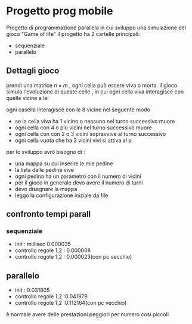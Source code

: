 # Progetto prog mobile
Progetto di programmazione parallela in cui sviluppo una simulazione del gioco "Game of life"
il progetto ha 2 cartelle principali:
- sequenziale
- parallelo

## Dettagli gioco 
prendi una matrice $n \times m$ , ogni cella può essere viva o morta.
il gioco simula l'evoluzione di queste celle , in cui ogni cella viva interagisce con quelle vicine a lei 

 ogni casella interagisce con le 8 vicine nel seguente modo
- se la cella viva ha 1 vicino o nessuno nel turno successivo muore
- ogni cella con 4 o più vicini nel turno successivo muore 
- ogni cella con con 2 o 3 vicini sopravvive al turno successivo
- ogni cella vuota che ha 3 vicini vivi si attiva al p

per lo sviluppo avrò bisogno di :
- una mappa su cui inserire le mie pedine
- la lista delle pedine vive
- ogni pedina ha un parametro con il numero di vicini 
- per il gioco in generale devo avere il numero di turni 
- devo disegnare la mappa 
- leggo la configurazione iniziale da file 
## confronto tempi parall 
### sequenziale 
- init :   millisec 0.000035
- controllo regole 1,2 : 0.000008
- controllo regole 1,2 : 0.000023(con pc vecchio)
## parallelo 
- init :  0.031805
- controllo regole 1,2 :0.041979
- controllo regole 1,2 :0.112164(con pc vecchio)

è normale avere delle prestazioni peggiori per numero così piccoli
